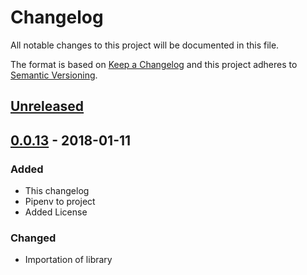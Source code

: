 # Changelog
All notable changes to this project will be documented in this file.

The format is based on [Keep a Changelog](http://keepachangelog.com/en/1.0.0/)
and this project adheres to [Semantic Versioning](http://semver.org/spec/v2.0.0.html).

## [Unreleased]

## [0.0.13] - 2018-01-11
### Added
- This changelog
- Pipenv to project
- Added License

### Changed
- Importation of library

[Unreleased]: https://github.com/olivierlacan/keep-a-changelog/compare/v0.0.13...HEAD
[0.0.13]: https://github.com/sonic182/json_validator/compare/v0.0.12...v0.0.13
